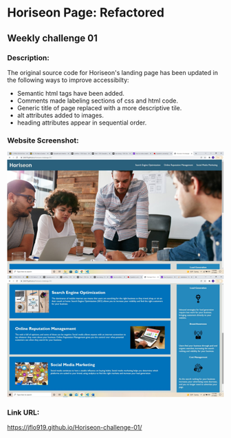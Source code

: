 # Horiseon Page: Refactored
## Weekly challenge 01

### Description:
The original source code for Horiseon's landing page has been updated in the following ways to improve accessibilty:
* Semantic html tags have been added.
* Comments made labeling sections of css and html code.
* Generic title of page replaced with a more descriptive tile.
* alt attributes added to images.
* heading attributes appear in sequential order. 

### Website Screenshot:

![Alt text](/assets/images/screenshot-01.jpg?raw=true "Screenshot 1")
![Alt text](/assets/images/screenshot-02.jpg?raw=true "Screenshot 2")

### Link URL:

https://jflo919.github.io/Horiseon-challenge-01/ 
